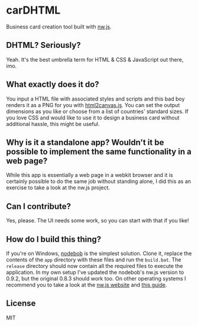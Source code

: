 # carDHTML
Business card creation tool built with [nw.js](http://nwjs.io/).

## DHTML? Seriously?
Yeah. It's the best umbrella term for HTML & CSS & JavaScript out there, imo.

## What exactly does it do?
You input a HTML file with associated styles and scripts and this bad boy renders it as a PNG for you with [html2canvas.js](http://html2canvas.hertzen.com/). You can set the output dimensions as you like or choose from a  list of countries' standard sizes. If you love CSS and would like to use it to design a business card without additional hassle, this might be useful.

## Why is it a standalone app? Wouldn't it be possible to implement the same functionality in a web page?
While this app is essentially a web page in a webkit browser and it is certainly possible to do the same job without standing alone, I did this as an exercise to take a look at the nw.js project.

## Can I contribute?
Yes, please. The UI needs some work, so you can start with that if you like!

## How do I build this thing?
If you're on Windows, [nodebob](https://github.com/geo8bit/nodebob) is the simplest solution. Clone it, replace the contents of the `app` directory with these files and run the `build.bat`. The `release` directory should now contain all the required files to execute the application. In my own setup I've updated the nodebob's nw.js version to 0.9.2, but the original 0.8.3 should work too.
On other operating systems I recommend you to take a look at the [nw.js website](http://nwjs.io/) and [this guide](https://github.com/nwjs/nw.js/wiki/How-to-package-and-distribute-your-apps).

License
-
MIT
